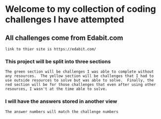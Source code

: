 # Welcome to my collection of coding challenges I have attempted

## All challenges come from Edabit.com

```
link to thier site is https://edabit.com/
```

### This project will be split into three sections

```
The green section will be challenges I was able to complete without any resources.  The yellow section will be challenges that I had to use outside resources to solve but was able to solve.  Finally, the red section will be for those challenges that even after using other resources, I wasn't at the time able to solve.
```

### I will have the answers stored in another view

```
The answer numbers will match the challenge numbers
```

<!-- ### Customize configuration
See [Configuration Reference](https://cli.vuejs.org/config/). -->
